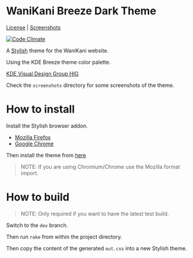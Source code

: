 # WaniKani Breeze Dark Theme

[License](LICENSE) | [Screenshots](/screenshots)

[![Code Climate](https://codeclimate.com/github/valeth/wanikani-breeze-dark/badges/gpa.svg)](https://codeclimate.com/github/valeth/wanikani-breeze-dark)

A [Stylish](https://addons.mozilla.org/en-US/firefox/addon/stylish) theme for the WaniKani website.

Using the KDE Breeze theme color palette.

[KDE Visual Design Group HIG](https://community.kde.org/KDE_Visual_Design_Group/HIG/Color)

Check the `screenshots` directory for some screenshots of the theme.


# How to install

Install the Stylish browser addon.

- [Mozilla Firefox](https://addons.mozilla.org/en-US/firefox/addon/stylish/)
- [Google Chrome](https://chrome.google.com/webstore/detail/stylish/fjnbnpbmkenffdnngjfgmeleoegfcffe?utm_source=chrome-ntp-icon)

Then install the theme from [here](https://userstyles.org/styles/135572/wanikani-breeze-dark-beta)

> NOTE: If you are using Chromium/Chrome use the Mozilla format import.


# How to build

> NOTE: Only required if you want to have the latest test build.

Switch to the `dev` branch.

Then run `rake` from within the project directory.

Then copy the content of the generated `out.css` into a new Stylish theme.

